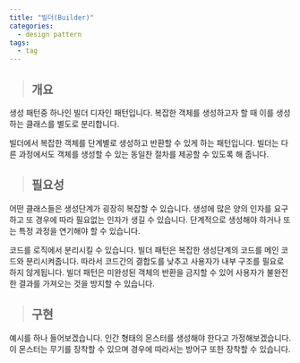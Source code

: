 ```yaml
---
title: "빌더(Builder)"
categories:
  - design pattern
tags:
  - tag
---
```

> ## 개요

생성 패턴중 하나인 빌더 디자인 패턴입니다.
복잡한 객체를 생성하고자 할 때 이를 생성하는 클래스를 별도로 분리합니다.

빌더에서 복잡한 객체를 단계별로 생성하고 반환할 수 있게 하는 패턴입니다.
빌더는 다른 과정에서도 객체를 생성할 수 있는 동일찬 절차를 제공할 수 있도록 해 줍니다.

> ## 필요성

어떤 클래스들은 생성단계가 굉장히 복잡할 수 있습니다.
생성에 많은 양의 인자를 요구하고 또 경우에 따라 필요없는 인자가 생길 수 있습니다.
단계적으로 생성해야 하거나 또는 특정 과정을 연기해야 할 수 있습니다.

코드를 로직에서 분리시킬 수 있습니다.
빌더 패턴은 복잡한 생성단계의 코드를 메인 코드와 분리시켜줍니다.
따라서 코드간의 결합도를 낮추고 사용자가 내부 구조를 필요로 하지 않게됩니다.
빌더 패턴은 미완성된 객체의 반환을 금지할 수 있어 사용자가 불완전한 결과를 가져오는 것을 방지할 수 있습니다.

> ## 구현

예시를 하나 들어보겠습니다.
인간 형태의 몬스터를 생성해야 한다고 가정해보겠습니다.
이 몬스터는 무기를 장착할 수 있으며 경우에 따라서는 방어구 또한 장착할 수 있습니다.
